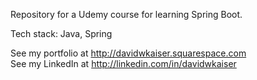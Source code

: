 Repository for a Udemy course for learning Spring Boot.  </br>

Tech stack: Java, Spring </br>

See my portfolio at http://davidwkaiser.squarespace.com</br>
See my LinkedIn at http://linkedin.com/in/davidwkaiser</br>
